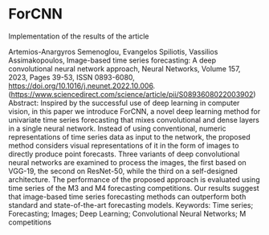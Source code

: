 # ForCNN
Implementation of the results of the article

Artemios-Anargyros Semenoglou, Evangelos Spiliotis, Vassilios Assimakopoulos,
Image-based time series forecasting: A deep convolutional neural network approach,
Neural Networks,
Volume 157,
2023,
Pages 39-53,
ISSN 0893-6080,
https://doi.org/10.1016/j.neunet.2022.10.006.
(https://www.sciencedirect.com/science/article/pii/S0893608022003902)
Abstract: Inspired by the successful use of deep learning in computer vision, in this paper we introduce ForCNN, a novel deep learning method for univariate time series forecasting that mixes convolutional and dense layers in a single neural network. Instead of using conventional, numeric representations of time series data as input to the network, the proposed method considers visual representations of it in the form of images to directly produce point forecasts. Three variants of deep convolutional neural networks are examined to process the images, the first based on VGG-19, the second on ResNet-50, while the third on a self-designed architecture. The performance of the proposed approach is evaluated using time series of the M3 and M4 forecasting competitions. Our results suggest that image-based time series forecasting methods can outperform both standard and state-of-the-art forecasting models.
Keywords: Time series; Forecasting; Images; Deep Learning; Convolutional Neural Networks; M competitions
